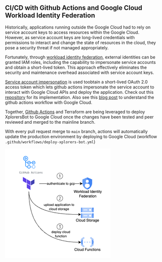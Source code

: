 ## CI/CD with Github Actions and Google Cloud Workload Identity Federation

<!-- TODO -->
<!-- Xplorersbot uses Github Actions for its CI/CD pipeline. With every push from every branch, unit tests will run and the workflow is defined in `.github/workflows/run-tests.yml`. -->

Historically, applications running outside the Google Cloud had to rely on service account keys to access resources within the Google Cloud. However, as service account keys are long-lived credentials with permissions to interact and change the state of resources in the cloud, they pose a security threat if not managed appropriately.

Fortunately, through [workload identity federation](https://cloud.google.com/iam/docs/workload-identity-federation), external identities can be granted IAM roles, including the capability to impersonate service accounts and obtain a short-lived token. This approach effectively eliminates the security and maintenance overhead associated with service account keys.

[Service account impersonation](https://cloud.google.com/iam/docs/workload-identity-federation#impersonation) is used toobtain a short-lived OAuth 2.0 access token which lets github actions impersonate the service account to interact with Google Cloud APIs and deploy the application. Check out this [repository](https://github.com/xplorer-io/xplorers-gcloud-infra-bootstrap) for its implementation. Also see this [blog post](https://cloud.google.com/blog/products/identity-security/enabling-keyless-authentication-from-github-actions) to understand the github actions workflow with Google Cloud.

Together, [Github Actions](https://github.com/features/actions) and Terraform are being leveraged to deploy XplorersBot to Google Cloud once the changes have been tested and peer reviewed and merged to the mainline branch.

With every pull request merge to `main` branch, actions will automatically update the production environment by deploying to Google Cloud (workflow `.github/workflows/deploy-xplorers-bot.yml`)

![CI/CD](../assets/xplorers-bot-gcloud-actions-workflow.drawio.png)
